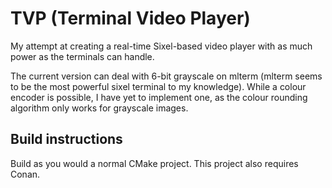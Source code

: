 # TVP (Terminal Video Player)
My attempt at creating a real-time Sixel-based video player with as much power as the terminals can handle.

The current version can deal with 6-bit grayscale on mlterm (mlterm seems to be the most powerful sixel terminal to my knowledge). While a colour encoder is possible, I have yet to implement one, as the colour rounding algorithm only works for grayscale images.

## Build instructions
Build as you would a normal CMake project. This project also requires Conan.
